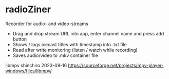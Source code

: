 # radioZiner
Recorder for audio- and video-streams

* Drag and drop stream URL into app, enter channel name and press add button
* Shows / logs icecast titles with timestamp into .txt file
* Read after write monitoring (listen / watch while recording)
* Saves audio/video to .mkv container file

libmpv shinchiro 2023-08-16
https://sourceforge.net/projects/mpv-player-windows/files/libmpv/

